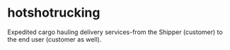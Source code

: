 # hotshotrucking
Expedited cargo hauling delivery services-from the Shipper (customer) to the end user (customer as well).
